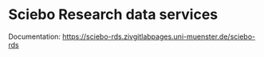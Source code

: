 # Sciebo Research data services

Documentation: https://sciebo-rds.zivgitlabpages.uni-muenster.de/sciebo-rds